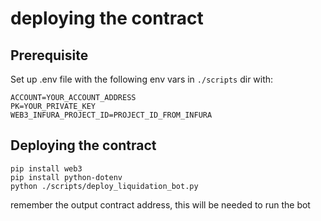 # deploying the contract

## Prerequisite

Set up .env file with the following env vars in `./scripts` dir with:

```
ACCOUNT=YOUR_ACCOUNT_ADDRESS
PK=YOUR_PRIVATE_KEY
WEB3_INFURA_PROJECT_ID=PROJECT_ID_FROM_INFURA
```

## Deploying the contract

```
pip install web3
pip install python-dotenv
python ./scripts/deploy_liquidation_bot.py
```
 
remember the output contract address, this will be needed to run the bot

